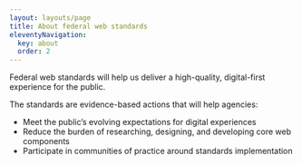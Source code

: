 ```yaml
---
layout: layouts/page
title: About federal web standards
eleventyNavigation:
  key: about
  order: 2
---
```


Federal web standards will help us deliver a high-quality, digital-first experience for the public.

The standards are evidence-based actions that will help agencies:

- Meet the public’s evolving expectations for digital experiences
- Reduce the burden of researching, designing, and developing core web components
- Participate in communities of practice around standards implementation

